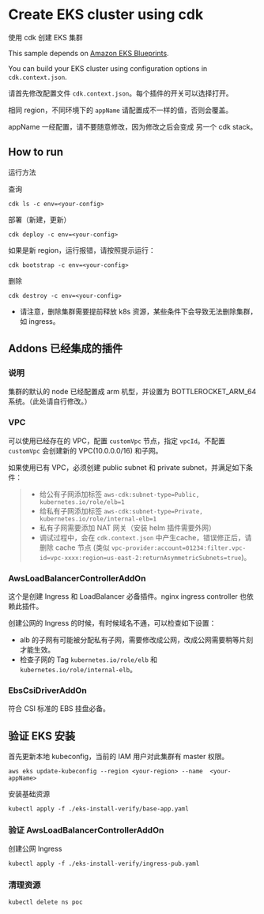 # Create EKS cluster using cdk

使用 cdk 创建 EKS 集群

This sample depends on [Amazon EKS Blueprints](https://aws-quickstart.github.io/cdk-eks-blueprints).

You can build your EKS cluster using configuration options in `cdk.context.json`.

请首先修改配置文件 `cdk.context.json`。每个插件的开关可以选择打开。

相同 region，不同环境下的 `appName` 请配置成不一样的值，否则会覆盖。

appName 一经配置，请不要随意修改，因为修改之后会变成 另一个 cdk stack。

## How to run

运行方法

查询

```shell
cdk ls -c env=<your-config>
```

部署（新建，更新）

```shell
cdk deploy -c env=<your-config>
```

如果是新 region，运行报错，请按照提示运行：

```shell
cdk bootstrap -c env=<your-config>
```

删除

```shell
cdk destroy -c env=<your-config>
```

- 请注意，删除集群需要提前释放 k8s 资源，某些条件下会导致无法删除集群，如 ingress。

## Addons 已经集成的插件

### 说明

集群的默认的 node 已经配置成 arm 机型，并设置为 BOTTLEROCKET_ARM_64 系统。（此处请自行修改。）

### VPC

可以使用已经存在的 VPC，配置 `customVpc` 节点，指定 `vpcId`。不配置 `customVpc` 会创建新的 VPC(10.0.0.0/16) 和子网。

如果使用已有 VPC，必须创建 public subnet 和 private subnet，并满足如下条件：

> - 给公有子网添加标签 `aws-cdk:subnet-type=Public, kubernetes.io/role/elb=1`
> - 给私有子网添加标签 `aws-cdk:subnet-type=Private, kubernetes.io/role/internal-elb=1`
> - 私有子网需要添加 NAT 网关（安装 helm 插件需要外网）
> - 调试过程中，会在 `cdk.context.json` 中产生cache，错误修正后，请删除 cache 节点 (类似 `vpc-provider:account=01234:filter.vpc-id=vpc-xxxx:region=us-east-2:returnAsymmetricSubnets=true`)。

### AwsLoadBalancerControllerAddOn

这个是创建 Ingress 和 LoadBalancer 必备插件。nginx ingress controller 也依赖此插件。

创建公网的 Ingress 的时候，有时候域名不通，可以检查如下设置：

- alb 的子网有可能被分配私有子网，需要修改成公网，改成公网需要稍等片刻才能生效。
- 检查子网的 Tag `kubernetes.io/role/elb` 和 `kubernetes.io/role/internal-elb`。

### EbsCsiDriverAddOn

符合 CSI 标准的 EBS 挂盘必备。

## 验证 EKS 安装

首先更新本地 kubeconfig，当前的 IAM 用户对此集群有 master 权限。

```shell
aws eks update-kubeconfig --region <your-region> --name  <your-appName>
```

安装基础资源

```shell
kubectl apply -f ./eks-install-verify/base-app.yaml
```

### 验证 AwsLoadBalancerControllerAddOn

创建公网 Ingress

```shell
kubectl apply -f ./eks-install-verify/ingress-pub.yaml
```

### 清理资源

```shell
kubectl delete ns poc
```
